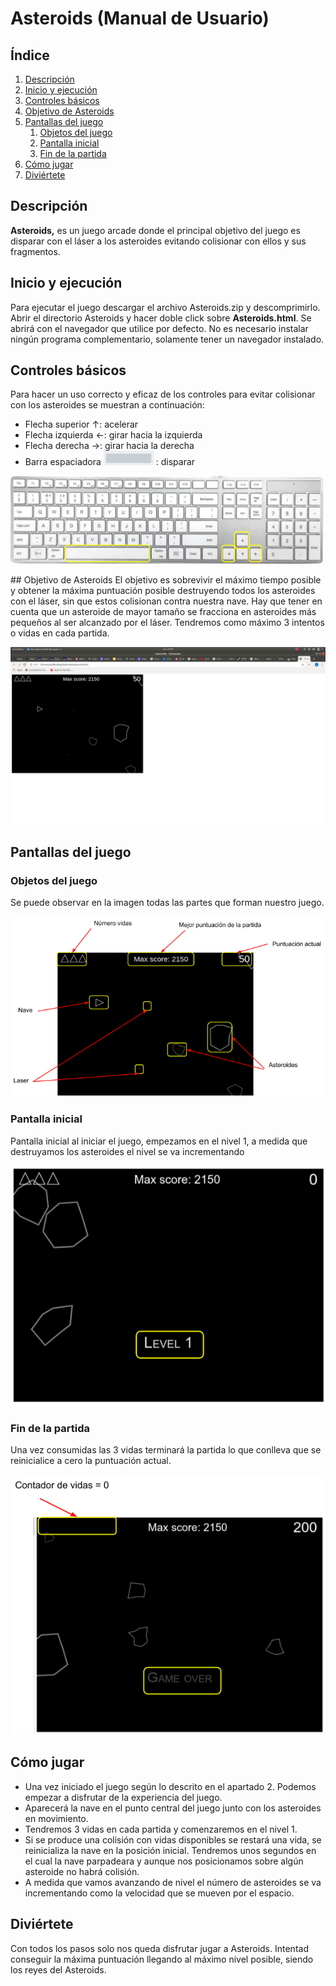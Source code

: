 # **Asteroids** (Manual de Usuario)

## Índice

1. [Descripción](#Descripción)
2. [Inicio y ejecución](#Inicio-y-ejecución)
3. [Controles básicos](#Controles-básicos)
4. [Objetivo de Asteroids](#Objetivo-de-Asteroids)
5. [Pantallas del juego](#Pantallas-del-juego)
   1. [Objetos del juego](#Objetos-del-juego)
   2. [Pantalla inicial](#Pantalla-inicial)
   3. [Fin de la partida](#Fin-de-la-partida)
6. [Cómo jugar](#Cómo-jugar)
7. [Diviértete](#Diviértete)


## Descripción	
**Asteroids,** es un juego arcade donde el principal objetivo del juego es disparar con el láser a los asteroides evitando colisionar con ellos y sus fragmentos.


## Inicio y ejecución
Para ejecutar el juego descargar el archivo Asteroids.zip y descomprimirlo. Abrir el directorio Asteroids y hacer doble click sobre **Asteroids.html**. Se abrirá con el navegador que utilice por defecto. No es necesario instalar ningún programa complementario, solamente tener un navegador instalado. 


## Controles básicos
Para hacer un uso correcto y eficaz de los controles para evitar colisionar con los asteroides se muestran a continuación: 

* Flecha superior      ↑: acelerar
* Flecha izquierda ←: girar hacia la izquierda
* Flecha derecha   →: girar hacia la derecha
* Barra espaciadora <img alt="spaceBar" title="spaceBar" src="imagesReadme/spaceBar.png" width="80"> : disparar
<p>
	<img alt="keyboard" title="keyboard" src="imagesReadme/keyboard.png" >
</p>
## Objetivo de Asteroids
El objetivo es sobrevivir el máximo tiempo posible y obtener la máxima puntuación posible destruyendo todos los asteroides con el láser, sin que estos colisionan contra nuestra nave. 
Hay que tener en cuenta que un asteroide de mayor tamaño se fracciona en asteroides más pequeños al ser alcanzado por el láser.
Tendremos como máximo 3 intentos o vidas en cada partida.
<p>
	<img alt="canvasFree" title="canvasFree" src="imagesReadme/canvasFree.png">
</p>

## Pantallas del juego

### Objetos del juego
Se puede observar en la imagen todas las partes que forman nuestro juego.
<p>
	<img alt="canvasObjects" title="canvasObjects" src="imagesReadme/canvasObjects.png">
</p>

### Pantalla inicial
Pantalla inicial al iniciar el juego, empezamos en el nivel 1, a medida que destruyamos los asteroides el nivel se va incrementando
<p>
	<img alt="canvasLevel" title="canvasLevel" src="imagesReadme/canvasLevel.png" >
</p>

### Fin de la partida
Una vez consumidas las 3 vidas terminará la partida lo que conlleva que se reinicialice a cero la puntuación actual.
<p>
	<img alt="canvasGameOver" title="canvasGameOver" src="imagesReadme/canvasGameOver.png">
</p>


## Cómo jugar
* Una vez iniciado el juego según lo descrito en el apartado 2. Podemos empezar a disfrutar de la experiencia del juego.
* Aparecerá la nave en el punto central del juego junto con los asteroides en movimiento.
* Tendremos 3 vidas en cada partida y comenzaremos en el nivel 1.
* Si se produce una colisión con vidas disponibles se restará una vida,  se reinicializa la nave en la posición inicial. Tendremos unos segundos en el cual la nave parpadeara y aunque nos posicionamos sobre algún asteroide no habrá colisión.
* A medida que vamos avanzando de nivel el  número de asteroides se va incrementando como la velocidad que se mueven por el espacio.


## Diviértete
Con todos los pasos solo nos queda disfrutar jugar a Asteroids. Intentad conseguir la máxima puntuación llegando al máximo nivel posible, siendo los reyes del Asteroids. 

